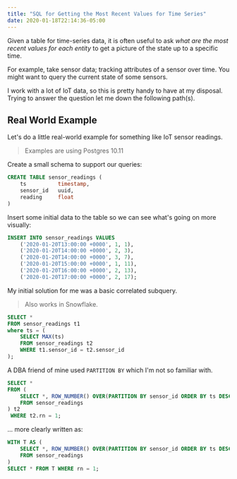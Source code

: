 ```yaml
---
title: "SQL for Getting the Most Recent Values for Time Series"
date: 2020-01-18T22:14:36-05:00
---
```


Given a table for time-series data, it is often useful to ask _what are the most recent values for each entity_ to get a picture of the state up to a specific time.

For example, take sensor data; tracking attributes of a sensor over time. You might want to query the current state of some sensors.

I work with a lot of IoT data, so this is pretty handy to have at my disposal. Trying to answer the question let me down the following path(s).

## Real World Example

Let's do a little real-world example for something like IoT sensor readings.

> Examples are using Postgres 10.11

Create a small schema to support our queries:

```sql
CREATE TABLE sensor_readings (
    ts          timestamp,
    sensor_id   uuid,
    reading     float
)
```

Insert some initial data to the table so we can see what's going on more visually:

```sql
INSERT INTO sensor_readings VALUES
    ('2020-01-20T13:00:00 +0000', 1, 1),
    ('2020-01-20T14:00:00 +0000', 2, 3),
    ('2020-01-20T14:00:00 +0000', 3, 7),
    ('2020-01-20T15:00:00 +0000', 1, 11),
    ('2020-01-20T16:00:00 +0000', 2, 13),
    ('2020-01-20T17:00:00 +0000', 2, 17);
```

My initial solution for me was a basic correlated subquery.

> Also works in Snowflake.

```sql
SELECT *
FROM sensor_readings t1
where ts = (
    SELECT MAX(ts)
    FROM sensor_readings t2
    WHERE t1.sensor_id = t2.sensor_id
);
```

A DBA friend of mine used `PARTITION BY` which I'm not so familiar with.

```sql
SELECT *
FROM (
    SELECT *, ROW_NUMBER() OVER(PARTITION BY sensor_id ORDER BY ts DESC) AS rn
    FROM sensor_readings
) t2
 WHERE t2.rn = 1;
```

... more clearly written as:

```sql
WITH T AS (
    SELECT *, ROW_NUMBER() OVER(PARTITION BY sensor_id ORDER BY ts DESC) AS rn
    FROM sensor_readings
)
SELECT * FROM T WHERE rn = 1;
```

